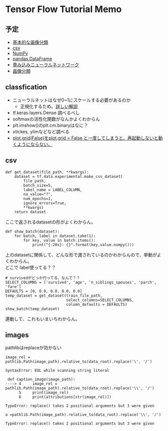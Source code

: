 # Tensor Flow Tutorial Memo
## 予定
- [基本的な画像分類](https://www.tensorflow.org/tutorials/keras/classification?hl=ja)
- [csv](https://www.tensorflow.org/tutorials/load_data/csv?hl=ja)
- [NumPy](https://www.tensorflow.org/tutorials/load_data/numpy?hl=ja)
- [pandas.DataFrame](https://www.tensorflow.org/tutorials/load_data/pandas_dataframe?hl=ja)
- [畳み込みニューラルネットワーク](https://www.tensorflow.org/tutorials/images/cnn?hl=ja)
- [画像分類](https://www.tensorflow.org/tutorials/images/classification?hl=ja)

## classfication
- ニューラルネットはなぜ0~1にスケールする必要があるのか
  - 正規化するため。[詳しい解説](https://qiita.com/ryouka0122/items/a7fbad253680bb7f815e)
- tf.keras.layers.Dense 調べるべし
- softmaxの活性化関数がなんかよくわからん
- plt.imshow()のplt.cm.binaryはなに？
- xtickes, ylimなどなど調べる
- [plot.grid(False)をplot.grid = False と一度してしまうと、再起動しないと動くようにならない。](https://forum.omz-software.com/topic/906/mathplotlib-grid)

## csv
```
def get_dataset(file_path, **kwargs):
    dataset = tf.data.experimental.make_csv_dataset(
        file_path,
        batch_size=5,
        label_name = LABEL_COLUMN,
        na_value="?",
        num_epochs=1,
        ignore_errors=True,
        **kwargs)
    return dataset
```
ここで返されるdatasetの形がよくわからん。

```
def show_batch(dataset):
    for batch, label in dataset.take(1):
        for key, value in batch.items():
            print("{:20s}: {}".format(key,value.numpy()))
```
上のdatasetに関係して、どんな形で渡されているのかわからんので、挙動がよくわからん。  
どこで label使ってる？？

```
# survivedがどっか行ってる、なんで？？
SELECT_COLUMNS = ['survived', 'age', 'n_siblings_spouses', 'parch', 'fare']
DEFAULTS = [0, 0.0, 0.0, 0.0, 0.0]
temp_dataset = get_dataset(train_file_path, 
                           select_columns=SELECT_COLUMNS,
                           column_defaults = DEFAULTS)
show_batch(temp_dataset)
```
連動して、これもいまいちわからん。

## images
pathlibはreplaceが効かない
```
image_rel = pathlib.Path(image_path).relative_to(data_root).replace('\', '/')

SyntaxError: EOL while scanning string literal
```

```
 def caption_image(image_path):
----> 4     image_rel = pathlib.Path(image_path).relative_to(data_root).replace('\\', '/')
      5     print(image_rel)
      6     print(attributions[str(image_rel)])

TypeError: replace() takes 2 positional arguments but 3 were given
```

```
a =pathlib.Path(image_path).relative_to(data_root).replace('\\', '/')

TypeError: replace() takes 2 positional arguments but 3 were given
```
